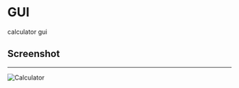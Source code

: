 # GUI
calculator gui

## Screenshot
---------------
![Calculator](https://user-images.githubusercontent.com/48047620/103451718-b5cc2a00-4d0a-11eb-82b7-0520e19f71a2.JPG)
